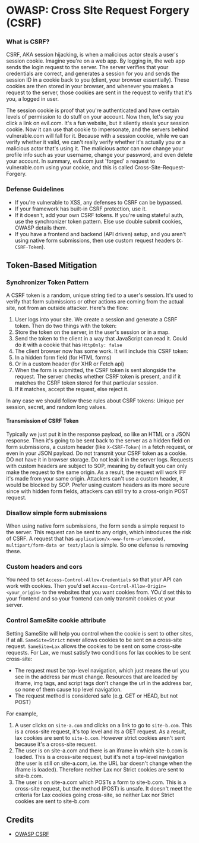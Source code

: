 # OWASP: Cross SIte Request Forgery (CSRF)

### What is CSRF?
CSRF, AKA session hijacking, is when a malicious actor steals a user's session cookie. Imagine you're on a web app. By logging in, the web app sends the login request to the server. The server verifies that your credentials are correct, and generates a session for you and sends the session ID in a cookie back to you (client, your browser essentially). These cookies are then stored in your browser, and whenever you makes a request to the server, those cookies are sent in the request to verify that it's you, a logged in user.

The session cookie is proof that you're authenticated and have certain levels of permission to do stuff on your account. Now then, let's say you click a link on evil.com. It's a fun website, but it silently steals your session cookie. Now it can use that cookie to impersonate, and the servers behind vulnerable.com will fall for it. Because with a session cookie, while we can verify whether it valid, we can't really verify whether it's actually you or a malicious actor that's using it. The malicious actor can now change your profile info such as your username, change your password, and even delete your account. In summary, evil.com just 'forged' a request to vulnerable.com using your cookie, and this is called Cross-Site-Request-Forgery.

### Defense Guidelines 
- If you're vulnerable to XSS, any defenses to CSRF can be bypassed. 
- If your framework has built-in CSRF protection, use it.
- If it doesn't, add your own CSRF tokens. If you're using stateful auth, use the synchronizer token pattern. Else use double submit cookies, OWASP details them.
- If you have a frontend and backend (API driven) setup, and you aren't using native form submissions, then use custom request headers (`X-CSRF-Token`).

## Token-Based Mitigation

### Synchronizer Token Pattern
A CSRF token is a random, unique string tied to a user's session. It's used to verify that form submissions or other actions are coming from the actual site, not from an outside attacker. Here's the flow:
1. User logs into your site. We create a session and generate a CSRF token. Then do two things with the token:
  1. Store the token on the server, in the user's session or in a map.
  2. Send the token to the client in a way that JavaScript can read it. Could do it with a cookie that has `HttpOnly: false`
2. The client browser now has some work. It will include this CSRF token:
  1. In a hidden form field (for HTML forms)
  2. Or in a custom header (for XHR or Fetch api)
3. When the form is submitted, the CSRF token is sent alongside the request. The server checks whether CSRF token is present, and if it matches the CSRF token stored for that particular session. 
4. If it matches, accept the request, else reject it.

In any case we should follow these rules about CSRF tokens: Unique per session, secret, and random long values.

#### Transmission of CSRF Token
Typically we just put it in the response payload, so like an HTML or a JSON response. Then it's going to be sent back to the server as a hidden field on form submissions, a custom header (like `X-CSRF-Token`) in a fetch request, or even in your JSON payload. Do not transmit your CSRF token as a cookie. DO not have it in browser storage. Do not leak it in the server logs. Requests with custom headers are subject to SOP, meaning by default you can only make the request to the same origin. As a result, the request will work IFF it's made from your same origin. Attackers can't use a custom header, it would be blocked by SOP. Prefer using custom headers as its more secure since with hidden form fields, attackers can still try to a cross-origin POST request.

### Disallow simple form submissions
When using native form submissions, the form sends a simple request to the server. This request can be sent to any origin, which introduces the risk of CSRF. A request that has `application/x-www-form-urlencoded, multipart/form-data or text/plain` is simple. So one defense is removing these.

### Custom headers and cors 
You need to set `Access-Control-Allow-Credentials` so that your API can work with cookies. Then you'd set `Access-Control-Allow-Origin=<your_origin>` to the websites that you want cookies from. YOu'd set this to your frontend and so your frontend can only transmit cookies ot your server.

### Control SameSite cookie attribute
Setting SameSite will help you control when the cookie is sent to other sites, if at all. `SameSite=Strict` never allows cookies to be sent on a cross-site request. `SameSite=Lax` allows the cookies to be sent on some cross-site requests. For Lax, we must satisfy two conditions for lax cookies to be sent cross-site:
- The request must be top-level navigation, which just means the url you see in the address bar must change. Resources that are loaded by iframe, img tags, and script tags don't change the url in the address bar, so none of them cause top level navigation. 
- The request method is considered safe (e.g. GET or HEAD, but not POST)

For example, 
1. A user clicks on `site-a.com` and clicks on a link to go to `site-b.com`. This is a cross-site request, it's top level and its a GET request. As a result, lax cookies are sent to `site-b.com`. However strict cookies aren't sent because it's a cross-site request.
2. The user is on site-a.com and there is an iframe in which site-b.com is loaded. This is a cross-site request, but it's not a top-level navigation (the user is still on site-a.com, i.e. the URL bar doesn't change when the iframe is loaded). Therefore neither Lax nor Strict cookies are sent to site-b.com.
3. The user is on site-a.com which POSTs a form to site-b.com. This is a cross-site request, but the method (POST) is unsafe. It doesn't meet the criteria for Lax cookies going cross-site, so neither Lax nor Strict cookies are sent to site-b.com

## Credits
- [OWASP CSRF](https://cheatsheetseries.owasp.org/cheatsheets/Cross-Site_Request_Forgery_Prevention_Cheat_Sheet.html)